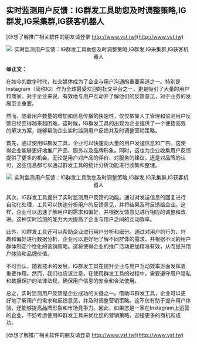 ## **实时监测用户反馈：IG群发工具助您及时调整策略,IG群发,IG采集群,IG获客机器人**

[😍想了解推广相关软件的朋友请登录 http://www.vst.tw](http://www.vst.tw)

 <center><img src="https://vst.tw/MP4/tuiguang/png/0.png" alt="实时监测用户反馈：IG群发工具助您及时调整策略,IG群发,IG采集群,IG获客机器人"></center>

**😄正文：**

在如今的数字时代，社交媒体成为了企业与用户沟通的重要渠道之一。特别是Instagram（简称IG）作为全球最受欢迎的社交平台之一，更是吸引了大量的用户和商家。对于企业来说，有效地与用户互动并了解他们的反馈意见，对于业务的发展至关重要。

然而，随着用户数量的增加和信息传播的快速性，仅仅依靠人工管理和监测用户反馈已经变得越来越困难。这时候，IG群发工具的出现为企业提供了一个便捷高效的解决方案，能够帮助企业实时监测用户反馈并及时调整营销策略。

首先，通过使用IG群发工具，企业可以快速向大量的用户发送信息和广告。这使得企业能够更好地推广产品、服务以及品牌形象。同时，这也为企业收集用户反馈提供了更多的机会。无论是用户对产品的评价、对服务的建议，还是对品牌的认可，这些信息都可以通过群发工具的统计分析功能进行收集和整理。

 <center><img src="https://vst.tw/MP4/tuiguang/png/6.png" alt="实时监测用户反馈：IG群发工具助您及时调整策略,IG群发,IG采集群,IG获客机器人"></center>

其次，IG群发工具提供了实时监测用户反馈的功能。通过对发送信息的回复进行自动化处理，工具可以快速分析用户的反馈意见，并将结果及时反馈给企业。这样，企业可以迅速了解用户的需求和偏好，并根据反馈意见进行相应的调整和改进。这种实时监测的能力大大提高了企业与用户之间的互动效率。

此外，IG群发工具还可以帮助企业进行用户分析和细分。通过对用户的行为、兴趣和偏好进行数据分析，企业可以更好地了解不同群体的需求，并根据不同的用户群体制定个性化的营销策略。这将使得企业的推广活动更加精准有效，从而提升用户体验和品牌价值。

不可否认，随着技术的发展，IG群发工具在提升企业与用户互动效率方面发挥着重要作用。然而，我们也应该注意，在使用群发工具的过程中，需要遵守用户隐私和数据保护的法律法规，确保用户信息的安全和合法使用。

总之，实时监测用户反馈是企业成功的关键之一。借助IG群发工具，企业可以更好地了解用户的需求和反馈意见，并及时调整营销策略。这不仅有助于提升用户体验，还能够提高品牌形象和市场竞争力。因此，如果您是一家在Instagram上运营的企业，不妨考虑使用IG群发工具来优化您的营销策略，迎接更多的商机和成功。

[😍想了解推广相关软件的朋友请登录 http://www.vst.tw](http://www.vst.tw)



